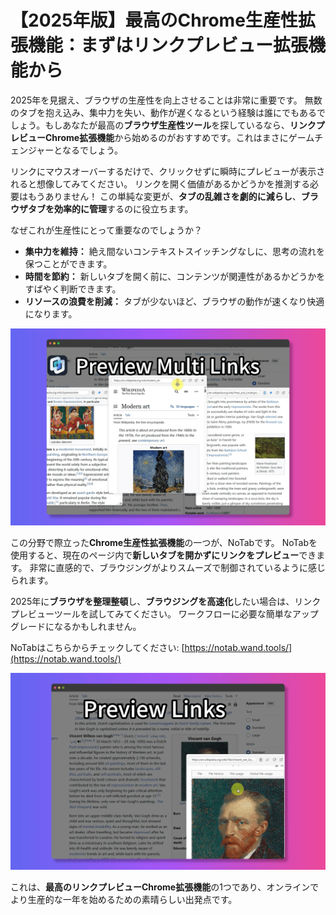 # 【2025年版】最高のChrome生産性拡張機能：まずはリンクプレビュー拡張機能から

2025年を見据え、ブラウザの生産性を向上させることは非常に重要です。 無数のタブを抱え込み、集中力を失い、動作が遅くなるという経験は誰にでもあるでしょう。もしあなたが最高の**ブラウザ生産性ツール**を探しているなら、**リンクプレビューChrome拡張機能**から始めるのがおすすめです。これはまさにゲームチェンジャーとなるでしょう。

リンクにマウスオーバーするだけで、クリックせずに瞬時にプレビューが表示されると想像してみてください。 リンクを開く価値があるかどうかを推測する必要はもうありません！ この単純な変更が、**タブの乱雑さを劇的に減らし**、**ブラウザタブを効率的に管理**するのに役立ちます。

なぜこれが生産性にとって重要なのでしょうか？
*   **集中力を維持：** 絶え間ないコンテキストスイッチングなしに、思考の流れを保つことができます。
*   **時間を節約：** 新しいタブを開く前に、コンテンツが関連性があるかどうかをすばやく判断できます。
*   **リソースの浪費を削減：** タブが少ないほど、ブラウザの動作が速くなり快適になります。

![NoTabリンクプレビューの動作](../images/notab1.png)

この分野で際立った**Chrome生産性拡張機能**の一つが、NoTabです。 NoTabを使用すると、現在のページ内で**新しいタブを開かずにリンクをプレビュー**できます。 非常に直感的で、ブラウジングがよりスムーズで制御されているように感じられます。

2025年に**ブラウザを整理整頓**し、**ブラウジングを高速化**したい場合は、リンクプレビューツールを試してみてください。 ワークフローに必要な簡単なアップグレードになるかもしれません。

NoTabはこちらからチェックしてください: [https://notab.wand.tools/](https://notab.wand.tools/)

![NoTabリーダーモード機能](../images/notab2.png)

これは、**最高のリンクプレビューChrome拡張機能**の1つであり、オンラインでより生産的な一年を始めるための素晴らしい出発点です。
